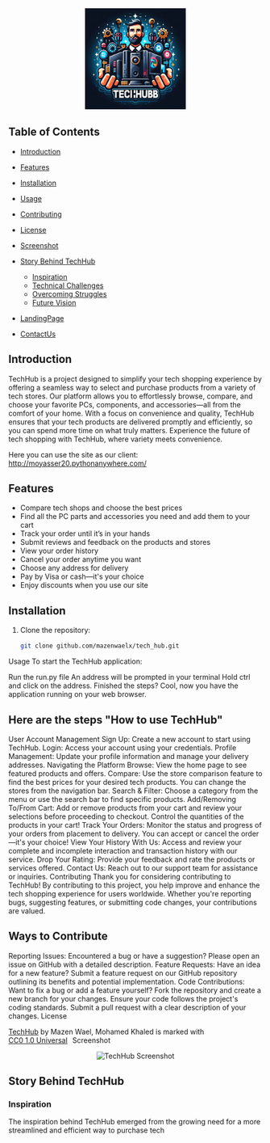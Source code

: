 <div align="center">
  <img src="/readmeimages/Logo1.png" alt="TechHub Logo" width="200">
</div>

## Table of Contents
- [Introduction](#introduction)
- [Features](#features)
- [Installation](#installation)
- [Usage](#usage)
- [Contributing](#contributing)
- [License](#license)
- [Screenshot](#screenshot)
- [Story Behind TechHub](#Story-Behind-TechHub)
  - [Inspiration](#Inspiration)
  - [Technical Challenges](#Technical-Challenges)
  - [Overcoming Struggles](#Overcoming-Struggles)
  - [Future Vision](#Future-Vision)

- [LandingPage](#landing-page)
- [ContactUs](#contact-us)

## Introduction
TechHub is a project designed to simplify your tech shopping experience by offering a seamless way to select and purchase products from a variety of tech stores. Our platform allows you to effortlessly browse, compare, and choose your favorite PCs, components, and accessories—all from the comfort of your home. With a focus on convenience and quality, TechHub ensures that your tech products are delivered promptly and efficiently, so you can spend more time on what truly matters. Experience the future of tech shopping with TechHub, where variety meets convenience.

Here you can use the site as our client:
http://moyasser20.pythonanywhere.com/

## Features
- Compare tech shops and choose the best prices
- Find all the PC parts and accessories you need and add them to your cart
- Track your order until it’s in your hands
- Submit reviews and feedback on the products and stores
- View your order history
- Cancel your order anytime you want
- Choose any address for delivery
- Pay by Visa or cash—it's your choice
- Enjoy discounts when you use our site

## Installation
1. Clone the repository:
   ```bash
   git clone github.com/mazenwaelx/tech_hub.git

Usage
To start the TechHub application:

Run the run.py file
An address will be prompted in your terminal
Hold ctrl and click on the address.
Finished the steps?
Cool, now you have the application running on your web browser.

<h2>Here are the steps "How to use TechHub"</h2>
User Account Management
Sign Up: Create a new account to start using TechHub.
Login: Access your account using your credentials.
Profile Management: Update your profile information and manage your delivery addresses.
Navigating the Platform
Browse: View the home page to see featured products and offers.
Compare: Use the store comparison feature to find the best prices for your desired tech products. You can change the stores from the navigation bar.
Search & Filter: Choose a category from the menu or use the search bar to find specific products.
Add/Removing To/From Cart: Add or remove products from your cart and review your selections before proceeding to checkout. Control the quantities of the products in your cart!
Track Your Orders: Monitor the status and progress of your orders from placement to delivery. You can accept or cancel the order—it's your choice!
View Your History With Us: Access and review your complete and incomplete interaction and transaction history with our service.
Drop Your Rating: Provide your feedback and rate the products or services offered.
Contact Us: Reach out to our support team for assistance or inquiries.
Contributing
Thank you for considering contributing to TechHub! By contributing to this project, you help improve and enhance the tech shopping experience for users worldwide. Whether you're reporting bugs, suggesting features, or submitting code changes, your contributions are valued.

<h2>Ways to Contribute</h2>
Reporting Issues: Encountered a bug or have a suggestion? Please open an issue on GitHub with a detailed description.
Feature Requests: Have an idea for a new feature? Submit a feature request on our GitHub repository outlining its benefits and potential implementation.
Code Contributions: Want to fix a bug or add a feature yourself?
Fork the repository and create a new branch for your changes.
Ensure your code follows the project's coding standards.
Submit a pull request with a clear description of your changes.
License
<p xmlns:cc="http://creativecommons.org/ns#" xmlns:dct="http://purl.org/dc/terms/"><a property="dct:title" rel="cc:attributionURL" href="https://moyasser20.pythonanywhere.com/">TechHub</a> by <span property="cc:attributionName">Mazen Wael, Mohamed Khaled</span> is marked with <a href="https://creativecommons.org/publicdomain/zero/1.0/?ref=chooser-v1" target="_blank" rel="license noopener noreferrer" style="display:inline-block;">CC0 1.0 Universal<img style="height:22px!important;margin-left:3px;vertical-align:text-bottom;" src="https://mirrors.creativecommons.org/presskit/icons/cc.svg?ref=chooser-v1" alt=""><img style="height:22px!important;margin-left:3px;vertical-align:text-bottom;" src="https://mirrors.creativecommons.org/presskit/icons/zero.svg?ref=chooser-v1" alt=""></a>
Screenshot
<div align="center"> <img src="/readmeimages/ss1.jpg" alt="TechHub Screenshot"> <!-- Add more screenshots here --> </div>
<h2>Story Behind TechHub</h2>
<h3>Inspiration</h3>
The inspiration behind TechHub emerged from the growing need for a more streamlined and efficient way to purchase tech
